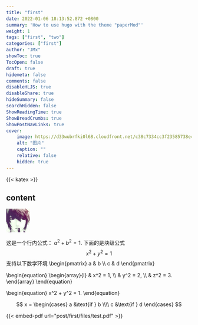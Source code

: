 ```yaml
---
title: "first"
date: 2022-01-06 18:13:52.872 +0800
summary: 'How to use hugo with the theme "paperMod"'
weight: 1
tags: ["first", "two"]
categories: ["first"]
author: "JMx"
showToc: true
TocOpen: false
draft: true
hidemeta: false
comments: false
disableHLJS: true 
disableShare: true
hideSummary: false
searchHidden: false
ShowReadingTime: true
ShowBreadCrumbs: true
ShowPostNavLinks: true
cover:
    image: https://d33wubrfki0l68.cloudfront.net/c38c7334cc3f23585738e40334284fddcaf03d5e/2e17c/images/hugo-logo-wide.svg
    alt: "图片"  
    caption: "" 
    relative: false 
    hidden: true 
---
```


{{< katex >}}

## content

![图片](images/1.png)

这是一个行内公式： $a^2+b^2=1$. 下面的是块级公式
$$ 
x^2+y^2=1 
$$
支持以下数学环境
\begin{pmatrix}
   a & b \\\\
   c & d
\end{pmatrix}

\begin{equation}
\begin{array}{l}
	& x^2 = 1, \\\\
	& y^2 = 2, \\\\
	& z^2 = 3.
\end{array}
\end{equation}

\begin{equation}
	x^2 + y^2 = 1.
\end{equation}

$$
x = \begin{cases}
   a &\text{if } b \\\\
   c &\text{if } d
\end{cases}
$$



{{< embed-pdf url="post/first/files/test.pdf" >}}